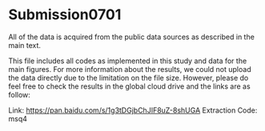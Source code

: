 # Submission0701

All of the data is acquired from the public data sources as described in the main text.

This file includes all codes as implemented in this study and data for the main figures.
For more information about the results, we could not upload the data directly due to the limitation on the file size.
However, please do feel free to check the results in the global cloud drive and the links are as follow:

Link: https://pan.baidu.com/s/1g3tDGjbChJIF8uZ-8shUGA 
Extraction Code: msq4 
